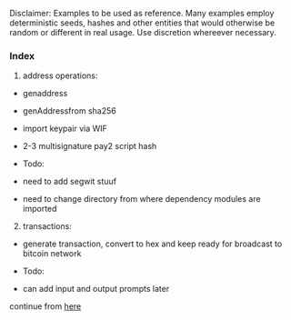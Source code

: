 Disclaimer:
Examples to be used as reference.
Many examples employ deterministic seeds, hashes and other entities that would otherwise be random or different in real usage.
Use discretion whereever necessary.


### Index
1. address operations:
  - genaddress
  - genAddressfrom sha256
  - import keypair via WIF
  - 2-3 multisignature pay2 script hash

  - Todo:
  - need to add segwit stuuf
  - need to change directory from where dependency modules are imported
2. transactions:
  - generate transaction, convert to hex and keep ready for broadcast to bitcoin network

  - Todo:
  - can add input and output prompts later




  continue from [here](https://github.com/bitcoinjs/bitcoinjs-lib/blob/5b0ccb6f68ed9189dc3e382d78e108046974910f/test/integration/addresses.js#L50)
